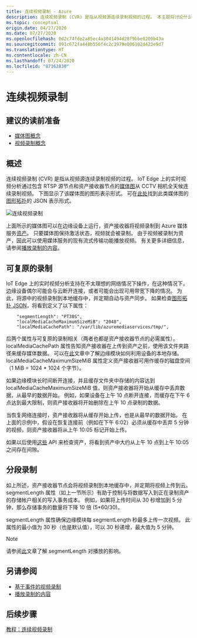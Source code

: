```yaml
---
title: 连续视频录制 - Azure
description: 连续视频录制 (CVR) 是指从视频源连续录制视频的过程。 本主题将讨论什么是 CVR。
ms.topic: conceptual
origin.date: 04/27/2020
ms.date: 07/27/2020
ms.openlocfilehash: 0d2c74fde2a85ec4a3041494d28f9bbe0200b43a
ms.sourcegitcommit: 091c672fa448b556f4c2c3979e006102d423e9d7
ms.translationtype: HT
ms.contentlocale: zh-CN
ms.lasthandoff: 07/24/2020
ms.locfileid: "87162830"
---
```

# <a name="continuous-video-recording"></a>连续视频录制  

## <a name="suggested-pre-reading"></a>建议的读前准备  

* [媒体图概念](media-graph-concept.md)
* [视频录制概念](video-recording-concept.md)

## <a name="overview"></a>概述

连续视频录制 (CVR) 是指从视频源连续录制视频的过程。 IoT Edge 上的实时视频分析通过包含 RTSP 源节点和资产接收器节点的[媒体图](media-graph-concept.md)从 CCTV 相机全天候连续录制视频。 下图显示了该媒体图的图形表示形式。 可在[此处](https://github.com/Azure/live-video-analytics/tree/master/MediaGraph/topologies/cvr-asset)找到此类媒体图的[图形拓扑](media-graph-concept.md?branch=release-preview-media-services-lva#media-graph-topologies-and-instances)的 JSON 表示形式。

![连续视频录制](./media/continuous-video-recording/continuous-video-recording-overview.png)

上面所示的媒体图可以在边缘设备上运行，资产接收器将视频录制到 Azure 媒体服务[资产](terminology.md#asset)。 只要媒体图保持激活状态，视频就会被录制。 由于视频被录制为资产，因此可以使用媒体服务的现有流式传输功能播放视频。 有关更多详细信息，请参阅[播放录制的内容](video-playback-concept.md)。

## <a name="resilient-recording"></a>可复原的录制

IoT Edge 上的实时视频分析支持在不太理想的网络情况下操作，在这种情况下，边缘设备偶尔可能会与云断开连接，或者可能会出现可用带宽下降的情况。 为此，将源中的视频录制到本地缓存中，并定期自动与资产同步。 如果检查[图形拓扑 JSON](https://github.com/Azure/live-video-analytics/tree/master/MediaGraph/topologies/cvr-asset/topology.json)，将看到定义了以下属性：

```
    "segmentLength": "PT30S",
    "localMediaCacheMaximumSizeMiB": "2048",
    "localMediaCachePath": "/var/lib/azuremediaservices/tmp/",
```
后两个属性与可复原的录制相关（两者也都是资产接收器节点的必需属性）。 localMediaCachePath 属性告知资产接收器在上传到资产之前，使用该文件夹路径来缓存媒体数据。 可以在[此](/iot-edge/how-to-access-host-storage-from-module)文章中了解边缘模块如何利用设备的本地存储。 localMediaCacheMaximumSizeMiB 属性定义资产接收器可用作缓存的磁盘空间（1 MiB = 1024 * 1024 个字节）。 

如果边缘模块长时间断开连接，并且缓存文件夹中存储的内容达到 localMediaCacheMaximumSizeMiB 值，则资产接收器将开始从缓存中丢弃数据，从最早的数据开始。 例如，如果设备在上午 10 点断开连接，而缓存在下午 6 点达到最大限制，则资产接收器将开始删除在上午 10 点录制的数据。 

当恢复网络连接时，资产接收器将从缓存开始上传，也是从最早的数据开始。 在上面的示例中，假设在恢复连接前（例如在下午 6:02）必须从缓存中丢弃 5 分钟的视频，则资产接收器将从上午 10:05 标记开始上传。

如果以后使用[这些](playback-recordings-how-to.md) API 来检查资产，将看到资产中大约从上午 10 点到上午 10:05 之间存在间隙。

## <a name="segmented-recording"></a>分段录制  

如上所述，资产接收器节点会将视频录制到本地缓存中，并定期将视频上传到云。 segmentLength 属性（如上一节所示）有助于控制与将数据写入到正在录制资产的存储帐户相关的写入事务成本。 例如，如果将上传时间从 30 秒增加到 5 分钟，那么存储事务的数量将下降 10 倍 (5*60/30)。

segmentLength 属性确保边缘模块每 segmentLength 秒最多上传一次视频。 此属性的最小值为 30 秒（也是默认值），可以 30 秒递增，最大值为 5 分钟。

>[!NOTE]
>请参阅[此](playback-recordings-how-to.md)文章了解 segmentLength 对播放的影响。


## <a name="see-also"></a>另请参阅

* [基于事件的视频录制](event-based-video-recording-concept.md)
* [播放录制的内容](video-playback-concept.md)


## <a name="next-steps"></a>后续步骤

[教程：连续视频录制](continuous-video-recording-tutorial.md)
